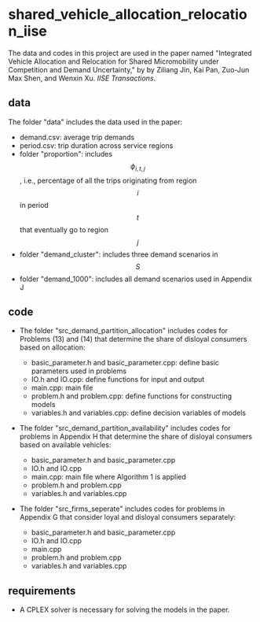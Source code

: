 # shared_vehicle_allocation_relocation_iise
The data and codes in this project are used in the paper named "Integrated Vehicle Allocation and Relocation for Shared Micromobility under Competition and Demand Uncertainty," by by Ziliang Jin, Kai Pan, Zuo-Jun Max Shen, and Wenxin Xu. *IISE Transactions*.

## data
The folder "data" includes the data used in the paper:
* demand.csv: average trip demands
* period.csv: trip duration across service regions
* folder "proportion": includes $$\phi_{i,t,j}$$, i.e., percentage of all the trips originating from region $$i$$ in period $$t$$ that eventually go to region $$j$$
* folder "demand_cluster": includes three demand scenarios in $$S$$
* folder "demand_1000": includes all demand scenarios used in Appendix J

## code
* The folder "src_demand_partition_allocation" includes codes for Problems (13) and (14) that determine the share of disloyal consumers based on allocation:
  * basic_parameter.h and basic_parameter.cpp: define basic parameters used in problems
  * IO.h and IO.cpp: define functions for input and output
  * main.cpp: main file
  * problem.h and problem.cpp: define functions for constructing models
  * variables.h and variables.cpp: define decision variables of models

* The folder "src_demand_partition_availability" includes codes for problems in Appendix H that determine the share of disloyal consumers based on available vehicles:
  * basic_parameter.h and basic_parameter.cpp
  * IO.h and IO.cpp
  * main.cpp: main file where Algorithm 1 is applied
  * problem.h and problem.cpp
  * variables.h and variables.cpp

* The folder "src_firms_seperate" includes codes for problems in Appendix G that consider loyal and disloyal consumers separately:
  * basic_parameter.h and basic_parameter.cpp
  * IO.h and IO.cpp
  * main.cpp
  * problem.h and problem.cpp
  * variables.h and variables.cpp
 
## requirements
* A CPLEX solver is necessary for solving the models in the paper.
